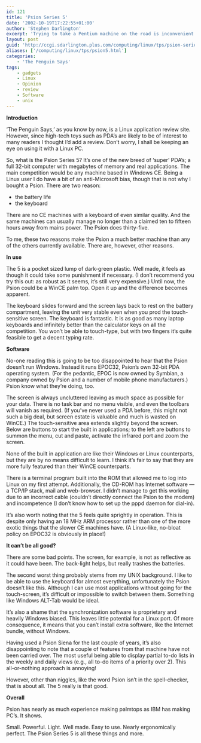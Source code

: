 ```yaml
---
id: 121
title: 'Psion Series 5'
date: '2002-10-19T17:22:55+01:00'
author: 'Stephen Darlington'
excerpt: 'Trying to take a Pentium machine on the road is inconvenient at best. Stephen Darlington takes a look at the Psion Series 5 to see whether it''s a good alternative for a Linux user. '
layout: post
guid: 'http://ccgi.sdarlington.plus.com/computing/linux/tps/psion-series-5.html'
aliases: ['/computing/linux/tps/psion5.html']
categories:
    - 'The Penguin Says'
tags:
    - gadgets
    - Linux
    - Opinion
    - review
    - Software
    - unix
---
```


**Introduction**

‘The Penguin Says,’ as you know by now, is a Linux application review site. However, since high-tech toys such as PDA’s are likely to be of interest to many readers I thought I’d add a review. Don’t worry, I shall be keeping an eye on using it with a Linux PC.

So, what is the Psion Series 5? It’s one of the new breed of ‘super’ PDA’s; a full 32-bit computer with megabytes of memory and real applications. The main competition would be any machine based in Windows CE. Being a Linux user I do have a bit of an anti-Microsoft bias, though that is not why I bought a Psion. There are two reason:

- the battery life
- the keyboard
 
There are no CE machines with a keyboard of even similar quality. And the same machines can usually manage no longer than a claimed ten to fifteen hours away from mains power. The Psion does thirty-five.

To me, these two reasons make the Psion a much better machine than any of the others currently available. There are, however, other reasons.

**In use**

The 5 is a pocket sized lump of dark-green plastic. Well made, it feels as though it could take some punishment if necessary. (I don’t recommend you try this out: as robust as it seems, it’s still very expensive.) Until now, the Psion could be a WinCE palm top. Open it up and the difference becomes apparent.

The keyboard slides forward and the screen lays back to rest on the battery compartment, leaving the unit very stable even when you prod the touch-sensitive screen. The keyboard is fantastic. It is as good as many laptop keyboards and infinitely better than the calculator keys on all the competition. You won’t be able to touch-type, but with two fingers it’s quite feasible to get a decent typing rate.

**Software**

No-one reading this is going to be too disappointed to hear that the Psion doesn’t run Windows. Instead it runs EPOC32, Psion’s own 32-bit PDA operating system. (For the pedantic, EPOC is now owned by Symbian, a company owned by Psion and a number of mobile phone manufacturers.) Psion know what they’re doing, too.

The screen is always uncluttered leaving as much space as possible for your data. There is no task bar and no menu visible, and even the toolbars will vanish as required. (If you’ve never used a PDA before, this might not such a big deal, but screen estate is valuable and much is wasted on WinCE.) The touch-sensitive area extends slightly beyond the screen. Below are buttons to start the built in applications; to the left are buttons to summon the menu, cut and paste, activate the infrared port and zoom the screen.

None of the built in application are like their Windows or Linux counterparts, but they are by no means difficult to learn. I think it’s fair to say that they are more fully featured than their WinCE counterparts.

There is a terminal program built into the ROM that allowed me to log into Linux on my first attempt. Additionally, the CD-ROM has Internet software — a TCP/IP stack, mail and web-browser. I didn’t manage to get this working due to an incorrect cable (couldn’t directly connect the Psion to the modem) and incompetence (I don’t know how to set up the pppd daemon for dial-in).

It’s also worth noting that the 5 feels quite sprightly in operation. This is despite only having an 18 MHz ARM processor rather than one of the more exotic things that the slower CE machines have. (A Linux-like, no-bloat policy on EPOC32 is obviously in place!)

**It can’t be all good?**

There are some bad points. The screen, for example, is not as reflective as it could have been. The back-light helps, but really trashes the batteries.

The second worst thing probably stems from my UNIX background. I like to be able to use the keyboard for almost everything, unfortunately the Psion doesn’t like this. Although I can use most applications without going for the touch-screen, it’s difficult or impossible to switch between them. Something like Windows ALT-Tab would be ideal.

It’s also a shame that the synchronization software is proprietary and heavily Windows biased. This leaves little potential for a Linux port. Of more consequence, it means that you can’t install extra software, like the Internet bundle, without Windows.

Having used a Psion Siena for the last couple of years, it’s also disappointing to note that a couple of features from that machine have not been carried over. The most useful being able to display partial to-do lists in the weekly and daily views (e.g., all to-do items of a priority over 2). This all-or-nothing approach is annoying!

However, other than niggles, like the word Psion isn’t in the spell-checker, that is about all. The 5 really is that good.

**Overall**

Psion has nearly as much experience making palmtops as IBM has making PC’s. It shows.

Small. Powerful. Light. Well made. Easy to use. Nearly ergonomically perfect. The Psion Series 5 is all these things and more.